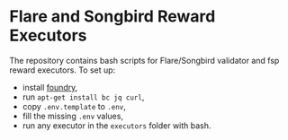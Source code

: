 # Flare and Songbird Reward Executors

The repository contains bash scripts for Flare/Songbird validator and fsp reward executors. To set up:
- install [foundry](https://getfoundry.sh/introduction/installation/),
- run `apt-get install bc jq curl`,
- copy `.env.template` to `.env`,
- fill the missing `.env` values,
- run any executor in the `executors` folder with bash.